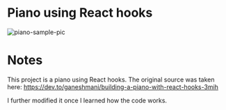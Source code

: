 # Piano using React hooks
![piano-sample-pic](https://user-images.githubusercontent.com/25576089/125423300-7c44ed48-dffd-4920-b73d-b84498561d13.png)

# Notes

This project is a piano using React hooks. The original source was taken here:
https://dev.to/ganeshmani/building-a-piano-with-react-hooks-3mih

I further modified it once I learned how the code works.

